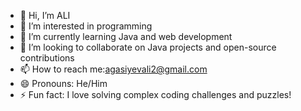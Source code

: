- 👋 Hi, I’m ALI
- 👀 I’m interested in programming 
- 🌱 I’m currently learning Java and web development
- 💞️ I’m looking to collaborate on Java projects and open-source contributions
- 📫 How to reach me:agasiyevali2@gmail.com
- 😄 Pronouns: He/Him
- ⚡ Fun fact: I love solving complex coding challenges and puzzles!

<!---
aliagasiyev/aliagasiyev is a ✨ special ✨ repository because its `README.md` (this file) appears on your GitHub profile.
You can click the Preview link to take a look at your changes.
--->

